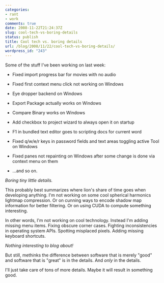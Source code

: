 ```yaml
---
categories:
- rant
- work
comments: true
date: 2008-11-22T21:24:37Z
slug: cool-tech-vs-boring-details
status: publish
title: Cool tech vs. boring details
url: /blog/2008/11/22/cool-tech-vs-boring-details/
wordpress_id: "243"
---
```


Some of the stuff I've been working on last week:



	
  * Fixed import progress bar for movies with no audio

	
  * Fixed first context menu click not working on Windows

	
  * Eye dropper backend on Windows

	
  * Export Package actually works on Windows

	
  * Compare Binary works on Windows

	
  * Add checkbox to project wizard to always open it on startup

	
  * F1 in bundled text editor goes to scripting docs for current word

	
  * Fixed q/w/e/r keys in password fields and text areas toggling active Tool on Windows

	
  * Fixed panes not repainting on Windows after some change is done via context menu on them

	
  * ...and so on.



_Boring tiny little details._

This probably best summarizes where lion's share of time goes when developing anything. I'm not working on some cool spherical harmonics lightmap compression. Or on cunning ways to encode shadow map information for better filtering. Or on using CUDA to compute something interesting.

In other words, I'm not working on cool technology. Instead I'm adding missing menu items. Fixing obscure corner cases. Fighting inconsistencies in operating system APIs. Spotting misplaced pixels. Adding missing keyboard shortcuts.

_Nothing interesting to blog about!_

But still, methinks the difference between software that is merely "good" and software that is "great" is in the details. And _only_ in the details.

I'll just take care of tons of more details. Maybe it will result in something good.
